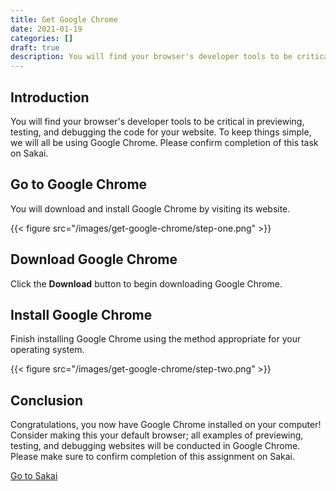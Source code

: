 ```yaml
---
title: Get Google Chrome
date: 2021-01-19
categories: []
draft: true
description: You will find your browser's developer tools to be critical in previewing, testing, and debugging the code for your website. To keep things simple, we will all be using Google Chrome. Please confirm completion of this task on Sakai.
---
```


## Introduction

You will find your browser's developer tools to be critical in previewing, testing, and debugging the code for your website. To keep things simple, we will all be using Google Chrome. Please confirm completion of this task on Sakai.

## Go to Google Chrome

You will download and install Google Chrome by visiting its website.

{{< figure src="/images/get-google-chrome/step-one.png" >}}

## Download Google Chrome

Click the **Download** button to begin downloading Google Chrome.

## Install Google Chrome

Finish installing Google Chrome using the method appropriate for your operating system.

{{< figure src="/images/get-google-chrome/step-two.png" >}}

## Conclusion

Congratulations, you now have Google Chrome installed on your computer! Consider making this your default browser; all examples of previewing, testing, and debugging websites will be conducted in Google Chrome. Please make sure to confirm completion of this assignment on Sakai.

[Go to Sakai](https://sakai.unc.edu)
